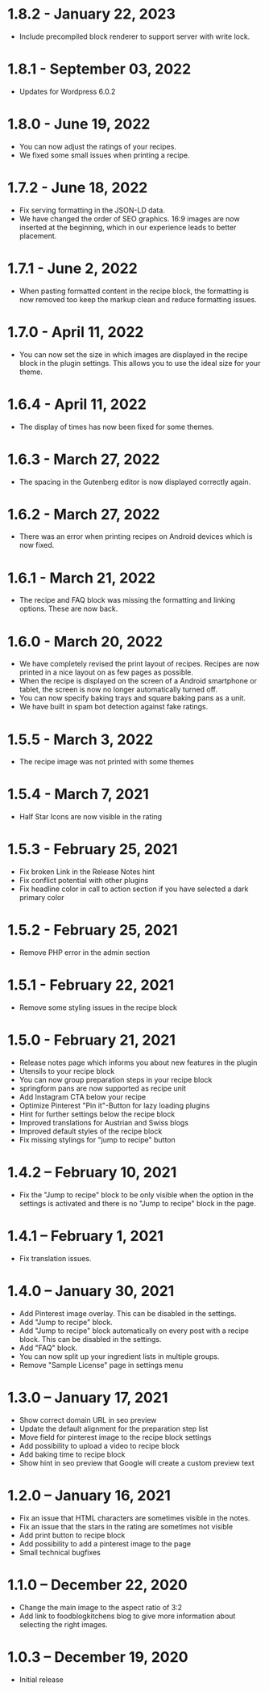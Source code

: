 # 1.8.2 - January 22, 2023

- Include precompiled block renderer to support server with write lock.

# 1.8.1 - September 03, 2022

- Updates for Wordpress 6.0.2

# 1.8.0 - June 19, 2022

- You can now adjust the ratings of your recipes.
- We fixed some small issues when printing a recipe.

# 1.7.2 - June 18, 2022

- Fix serving formatting in the JSON-LD data.
- We have changed the order of SEO graphics. 16:9 images are now inserted at the beginning, which in our experience leads to better placement.

# 1.7.1 - June 2, 2022

- When pasting formatted content in the recipe block, the formatting is now removed too keep the markup clean and reduce formatting issues.

# 1.7.0 - April 11, 2022

- You can now set the size in which images are displayed in the recipe block in the plugin settings. This allows you to use the ideal size for your theme.

# 1.6.4 - April 11, 2022

- The display of times has now been fixed for some themes.

# 1.6.3 - March 27, 2022

- The spacing in the Gutenberg editor is now displayed correctly again.

# 1.6.2 - March 27, 2022

- There was an error when printing recipes on Android devices which is now fixed.

# 1.6.1 - March 21, 2022

- The recipe and FAQ block was missing the formatting and linking options. These are now back.

# 1.6.0 - March 20, 2022

- We have completely revised the print layout of recipes. Recipes are now printed in a nice layout on as few pages as possible.
- When the recipe is displayed on the screen of a Android smartphone or tablet, the screen is now no longer automatically turned off.
- You can now specify baking trays and square baking pans as a unit.
- We have built in spam bot detection against fake ratings.

# 1.5.5 - March 3, 2022

- The recipe image was not printed with some themes

# 1.5.4 - March 7, 2021

- Half Star Icons are now visible in the rating

# 1.5.3 - February 25, 2021

- Fix broken Link in the Release Notes hint
- Fix conflict potential with other plugins
- Fix headline color in call to action section if you have selected a dark primary color

# 1.5.2 - February 25, 2021

- Remove PHP error in the admin section

# 1.5.1 - February 22, 2021

- Remove some styling issues in the recipe block

# 1.5.0 - February 21, 2021

- Release notes page which informs you about new features in the plugin
- Utensils to your recipe block
- You can now group preparation steps in your recipe block
- springform pans are now supported as recipe unit
- Add Instagram CTA below your recipe
- Optimize Pinterest "Pin it"-Button for lazy loading plugins
- Hint for further settings below the recipe block
- Improved translations for Austrian and Swiss blogs
- Improved default styles of the recipe block
- Fix missing stylings for "jump to recipe" button

# 1.4.2 – February 10, 2021

- Fix the "Jump to recipe" block to be only visible when the option in the settings is activated and there is no "Jump to recipe" block in the page.

# 1.4.1 – February 1, 2021

- Fix translation issues.

# 1.4.0 – January 30, 2021

- Add Pinterest image overlay. This can be disabled in the settings.
- Add "Jump to recipe" block.
- Add "Jump to recipe" block automatically on every post with a recipe block. This can be disabled in the settings.
- Add "FAQ" block.
- You can now split up your ingredient lists in multiple groups.
- Remove "Sample License" page in settings menu

# 1.3.0 – January 17, 2021

- Show correct domain URL in seo preview
- Update the default alignment for the preparation step list
- Move field for pinterest image to the recipe block settings
- Add possibility to upload a video to recipe block
- Add baking time to recipe block
- Show hint in seo preview that Google will create a custom preview text

# 1.2.0 – January 16, 2021

- Fix an issue that HTML characters are sometimes visible in the notes.
- Fix an issue that the stars in the rating are sometimes not visible
- Add print button to recipe block
- Add possibility to add a pinterest image to the page
- Small technical bugfixes

# 1.1.0 – December 22, 2020

- Change the main image to the aspect ratio of 3:2
- Add link to foodblogkitchens blog to give more information about selecting the right images.

# 1.0.3 – December 19, 2020

- Initial release
